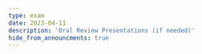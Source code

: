 ```yaml
---
type: exam
date: 2023-04-11
description: 'Oral Review Presentations (if needed)'
hide_from_announcments: true
---
```

